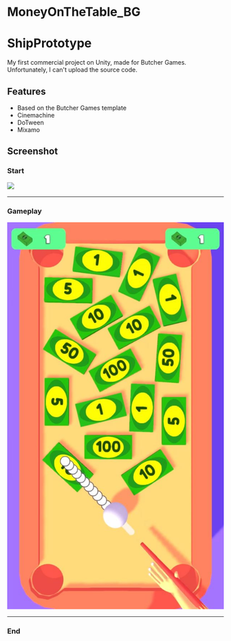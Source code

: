 # MoneyOnTheTable_BG
# ShipPrototype
My first commercial project on Unity, made for Butcher Games. Unfortunately, I can't upload the source code.

## Features
+ Based on the Butcher Games template
+ Cinemachine
+ DoTween
+ Mixamo

## Screenshot

### Start
<img src="img/movie.gif" width="720">

____
### Gameplay
<img src="img/table.jpg" width="720">

___
### End
<img scr="img/end.jpg" width="720">
